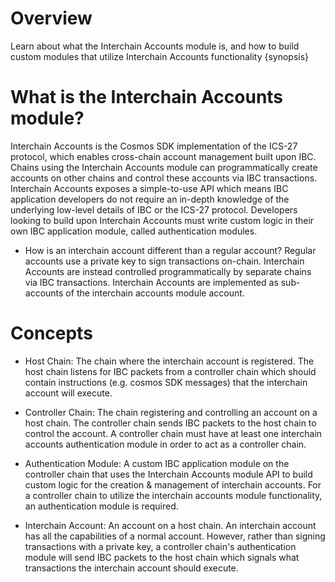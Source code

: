 
# Overview


Learn about what the Interchain Accounts module is, and how to build custom modules that utilize Interchain Accounts functionality {synopsis}


# What is the Interchain Accounts module?


Interchain Accounts is the Cosmos SDK implementation of the ICS-27 protocol, which enables cross-chain account management built upon IBC. Chains using the Interchain Accounts module can programmatically create accounts on other chains and control these accounts via IBC transactions. Interchain Accounts exposes a simple-to-use API which means IBC application developers do not require an in-depth knowledge of the underlying low-level details of IBC or the ICS-27 protocol. Developers looking to build upon Interchain Accounts must write custom logic in their own IBC application module, called authentication modules.

- How is an interchain account different than a regular account?
Regular accounts use a private key to sign transactions on-chain. Interchain Accounts are instead controlled programmatically by separate chains via IBC transactions. Interchain Accounts are implemented as sub-accounts of the interchain accounts module account. 

# Concepts 

- Host Chain: The chain where the interchain account is registered. The host chain listens for IBC packets from a controller chain which should contain instructions (e.g. cosmos SDK messages) that the interchain account will execute.

- Controller Chain: The chain registering and controlling an account on a host chain. The controller chain sends IBC packets to the host chain to control the account. A controller chain must have at least one interchain accounts authentication module in order to act as a controller chain. 

- Authentication Module: A custom IBC application module on the controller chain that uses the Interchain Accounts module API to build custom logic for the creation & management of interchain accounts. For a controller chain to utilize the interchain accounts module functionality, an authentication module is required.

- Interchain Account: An account on a host chain. An interchain account has all the capabilities of a normal account. However, rather than signing transactions with a private key, a controller chain's authentication module will send IBC packets to the host chain which signals what transactions the interchain account should execute.
	


